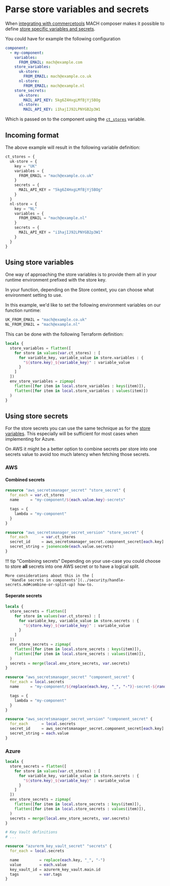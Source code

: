# Parse store variables and secrets

When [integrating with commercetools](../../topics/integrations/commercetools.md)
MACH composer makes it possible to define
[store specific variables and secrets](../../topics/integrations/commercetools.md).

You could have for example the following configuration

```yaml
component:
  - my-component:
    variables:
      FROM_EMAIL: mach@example.com
    store_variables:
      uk-store:
        FROM_EMAIL: mach@example.co.uk
      nl-store:
        FROM_EMAIL: mach@example.nl
    store_secrets:
      uk-store:
        MAIL_API_KEY: 5kg6Z4HxgLMfBjYj5BOg
      nl-store:
        MAIL_API_KEY: i1hajIJ92LPNYGB2p3W1
```

Which is passed on to the component using the [`ct_stores`](../../reference/components/structure.md#commercetools) variable.

## Incoming format

The above example will result in the following variable definition:

```terraform
ct_stores = {
  uk-store = {
    key = "UK"
    variables = {
      FROM_EMAIL = "mach@example.co.uk"
    }
    secrets = {
      MAIL_API_KEY = "5kg6Z4HxgLMfBjYj5BOg"
    }
  }
  nl-store = {
    key = "NL"
    variables = {
      FROM_EMAIL = "mach@example.nl"
    }
    secrets = {
      MAIL_API_KEY = "i1hajIJ92LPNYGB2p3W1"
    }
  }
}
```

## Using store variables

One way of approaching the store variables is to provide them all in your
runtime environment prefixed with the store key.

In your function, depending on the Store context, you can choose what
environment setting to use.

In this example, we'd like to set the following environment variables on our
function runtime:

```bash
UK_FROM_EMAIL = "mach@example.co.uk"
NL_FROM_EMAIL = "mach@example.nl"
```

This can be done with the following Terraform definition:

```terraform
locals {
  store_variables = flatten([
    for store in values(var.ct_stores) : [
      for variable_key, variable_value in store.variables : {
        "${store.key}_${variable_key}" : variable_value
      }
    ]
  ])
  env_store_variables = zipmap(
    flatten([for item in local.store_variables : keys(item)]),
    flatten([for item in local.store_variables : values(item)])
  )
}
```

## Using store secrets

For the store secrets you can use the same technique as for the [store variables](#using-store-variables).
This especially will be sufficient for most cases when implementing for Azure.

On AWS it might be a better option to combine secrets per store into one secrets
value to avoid too much latency when fetching those secrets.

### AWS

#### Combined secrets
```terraform
resource "aws_secretsmanager_secret" "store_secret" {
  for_each = var.ct_stores
  name     = "my-component/${each.value.key}-secrets"

  tags = {
    lambda = "my-component"
  }
}

resource "aws_secretsmanager_secret_version" "store_secret" {
  for_each      = var.ct_stores
  secret_id     = aws_secretsmanager_secret.component_secret[each.key].id
  secret_string = jsonencode(each.value.secrets)
}
```

!!! tip "Combining secrets"
    Depending on your use-case you could choose to store **all** secrets into
    one AWS secret or to have a logical split.

    More considerations about this in the [
      'Handle secrets in components'](../security/handle-secrets.md#combine-or-split-up) how-to.

#### Seperate secrets
```terraform
locals {
  store_secrets = flatten([
    for store in values(var.ct_stores) : [
      for variable_key, variable_value in store.secrets : {
        "${store.key}_${variable_key}" : variable_value
      }
    ]
  ])
  env_store_secrets = zipmap(
    flatten([for item in local.store_secrets : keys(item)]),
    flatten([for item in local.store_secrets : values(item)]),
  )
  secrets = merge(local.env_store_secrets, var.secrets)
}

resource "aws_secretsmanager_secret" "component_secret" {
  for_each = local.secrets
  name     = "my-component/${replace(each.key, "_", "-")}-secret-${random_id.main.hex}"

  tags = {
    lambda = "my-component"
  }
}

resource "aws_secretsmanager_secret_version" "component_secret" {
  for_each      = local.secrets
  secret_id     = aws_secretsmanager_secret.component_secret[each.key].id
  secret_string = each.value
}
```

### Azure

```terraform
locals {
  store_secrets = flatten([
    for store in values(var.ct_stores) : [
      for variable_key, variable_value in store.secrets : {
        "${store.key}_${variable_key}" : variable_value
      }
    ]
  ])
  env_store_secrets = zipmap(
    flatten([for item in local.store_secrets : keys(item)]),
    flatten([for item in local.store_secrets : values(item)]),
  )
  secrets = merge(local.env_store_secrets, var.secrets)
}

# Key Vault definitions
# ...

resource "azurerm_key_vault_secret" "secrets" {
  for_each = local.secrets

  name         = replace(each.key, "_", "-")
  value        = each.value
  key_vault_id = azurerm_key_vault.main.id
  tags         = var.tags
}
```
